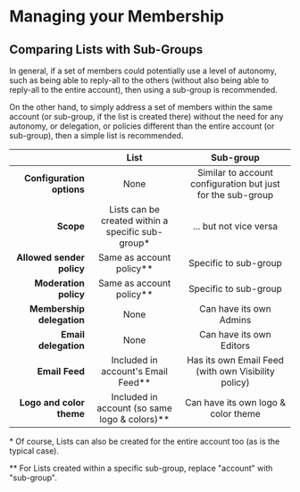 # Managing your Membership

<span id="gv-2members-31membersListsVsGroups"></span>
## Comparing Lists with Sub-Groups

In general, if a set of members could potentially use a level of
autonomy, such as being able to reply-all to the others (without also
being able to reply-all to the entire account), then using a sub-group
is recommended.

On the other hand, to simply address a set of members within the same
account (or sub-group, if the list is created there) without the need
for any autonomy, or delegation, or policies different than the entire
account (or sub-group), then a simple list is recommended.


|                           |                     List                     |                      Sub-group                       |
|--------------------------:|:--------------------------------------------:|:----------------------------------------------------:|
| **Configuration options** | None                                         | Similar to account configuration but just for the sub-group |
| **Scope**                 | Lists can be created within a specific sub-group* | ... but not vice versa                          |
| **Allowed sender policy** | Same as account policy**                      | Specific to sub-group                               |
| **Moderation policy**     | Same as account policy**                      | Specific to sub-group                               |
| **Membership delegation** | None                                         | Can have its own Admins                              |
| **Email delegation**      | None                                         | Can have its own Editors                             |
| **Email Feed**            | Included in account's Email Feed**            | Has its own Email Feed (with own Visibility policy) |
| **Logo and color theme**  | Included in account (so same logo & colors)** | Can have its own logo & color theme                 |


\* Of course, Lists can also be created for the entire account too (as is the typical case).

** For Lists created within a specific sub-group, replace "account"
   with "sub-group".

